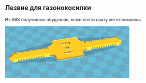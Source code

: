 Лезвие для газонокосилки
-----------------------

Из ABS получилась неудачная, ножи почти сразу же отломались. 

![img.png](img.png)

